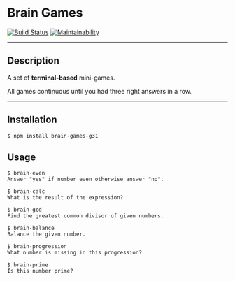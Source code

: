 # Brain Games

[![Build Status](https://travis-ci.org/gabos31/Brain-Games.svg?branch=master)](https://travis-ci.org/gabos31/Brain-Games)
[![Maintainability](https://api.codeclimate.com/v1/badges/f3c79a88507690848958/maintainability)](https://codeclimate.com/github/gabos31/Brain-Games/maintainability)

***
## Description

A set of __terminal-based__ mini-games.

All games continuous until you had three right answers in a row.

***
## Installation

```$ npm install brain-games-g31```

## Usage

    $ brain-even
    Answer "yes" if number even otherwise answer "no".
    
    $ brain-calc
    What is the result of the expression?
    
    $ brain-gcd
    Find the greatest common divisor of given numbers.
    
    $ brain-balance
    Balance the given number.
    
    $ brain-progression
    What number is missing in this progression?
    
    $ brain-prime
    Is this number prime?
